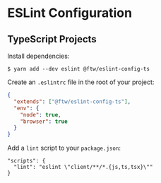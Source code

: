 # ESLint Configuration

## TypeScript Projects

Install dependencies:

```
$ yarn add --dev eslint @ftw/eslint-config-ts
```

Create an `.eslintrc` file in the root of your project:

```json
{
  "extends": ["@ftw/eslint-config-ts"],
  "env": {
    "node": true,
    "browser": true
  }
}
```

Add a `lint` script to your `package.json`:

```
"scripts": {
  "lint": "eslint \"client/**/*.{js,ts,tsx}\""
}
```
